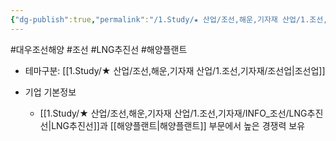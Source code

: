 ```yaml
---
{"dg-publish":true,"permalink":"/1.Study/★ 산업/조선,해운,기자재 산업/1.조선,기자재/종목/대우조선해양/","created":"2024-11-20T21:02:29.312+09:00","updated":"2025-06-26T16:58:20.364+09:00"}
---
```


#대우조선해양 #조선 #LNG추진선 #해양플랜트 


- 테마구분: [[1.Study/★ 산업/조선,해운,기자재 산업/1.조선,기자재/조선업\|조선업]]

- 기업 기본정보
	- [[1.Study/★ 산업/조선,해운,기자재 산업/1.조선,기자재/INFO_조선/LNG추진선\|LNG추진선]]과 [[해양플랜트\|해양플랜트]] 부문에서 높은 경쟁력 보유

